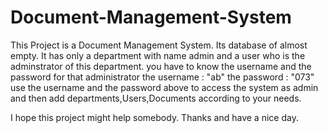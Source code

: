 # Document-Management-System

This Project is a Document Management System.
Its database of almost empty. It has only a department with name admin and a user who is the adminstrator of this department.
you have to know the username and the password for that administrator
the username : "ab"
the password : "073"
use the username and the password above to access the system as admin and then add departments,Users,Documents according to your needs.

I hope this project might help somebody.
Thanks and have a nice day.
